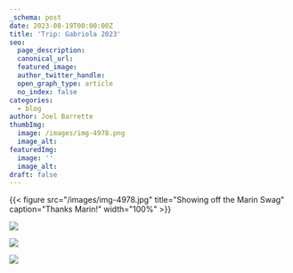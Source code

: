 ```yaml
---
_schema: post
date: 2023-08-19T00:00:00Z
title: 'Trip: Gabriola 2023'
seo:
  page_description:
  canonical_url:
  featured_image:
  author_twitter_handle:
  open_graph_type: article
  no_index: false
categories:
  - blog
author: Joel Barrette
thumbImg:
  image: /images/img-4978.png
  image_alt:
featuredImg:
  image: ''
  image_alt:
draft: false
---
```

{{< figure src="/images/img-4978.jpg" title="Showing off the Marin Swag" caption="Thanks Marin!" width="100%" >}}

![](/images/img-4975.jpg)

![](/images/img-9160.jpg)

![](/images/img-4981.jpg)